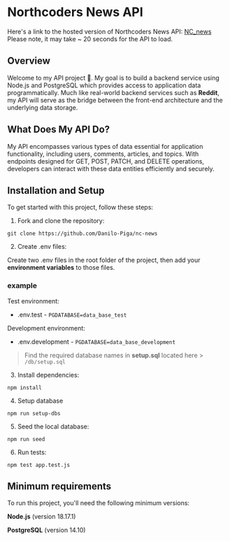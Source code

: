 # Northcoders News API

Here's a link to the hosted version of Northcoders News API: [NC_news](https://nc-news-nbi4.onrender.com/api) Please note, it may take ~ 20 seconds for the API to load.

## Overview
Welcome to my API project 👋. My goal is to build a backend service using Node.js and PostgreSQL which provides access to application data programmatically. Much like real-world backend services such as **Reddit**, my API will serve as the bridge between the front-end architecture and the underlying data storage. 

## What Does My API Do?  
My API encompasses various types of data essential for application functionality, including users, comments, articles, and topics. With endpoints designed for GET, POST, PATCH, and DELETE operations, developers can interact with these data entities efficiently and securely.

## Installation and Setup 
To get started with this project, follow these steps:

1. Fork and clone the repository:

```console 
git clone https://github.com/Danilo-Piga/nc-news
```

2. Create .env files:

Create two .env files in the root folder of the project, then add your **environment variables** to those files. 

### example

Test environment:
- .env.test - `PGDATABASE=data_base_test`

Development environment:
- .env.development - `PGDATABASE=data_base_development`

> Find the required database names in **setup.sql** located here > `/db/setup.sql`

3. Install dependencies:

```console
npm install
```
4. Setup database
```console
npm run setup-dbs
```
5. Seed the local database:
```console
npm run seed
```

6. Run tests:
```console
npm test app.test.js   
```

## Minimum requirements
To run this project, you'll need the following minimum versions:

**Node.js** (version 18.17.1)

**PostgreSQL** (version 14.10)
